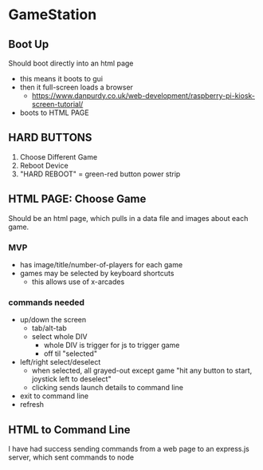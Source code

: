 # GameStation


## Boot Up

Should boot directly into an html page
* this means it boots to gui
* then it full-screen loads a browser
	* https://www.danpurdy.co.uk/web-development/raspberry-pi-kiosk-screen-tutorial/
* boots to HTML PAGE


## HARD BUTTONS

1. Choose Different Game
2. Reboot Device
3. "HARD REBOOT" = green-red button power strip

## HTML PAGE: Choose Game

Should be an html page, which pulls in a data file and images about each game.

### MVP

* has image/title/number-of-players for each game
* games may be selected by keyboard shortcuts
	* this allows use of x-arcades	

### commands needed

* up/down the screen
	* tab/alt-tab
	* select whole DIV
		* whole DIV is trigger for js to trigger game
		* off til "selected"
* left/right select/deselect
	* when selected, all grayed-out except game "hit any button to start, joystick left to deselect"
	* clicking sends launch details to command line
* exit to command line
* refresh
	
## HTML to Command Line

I have had success sending commands from a web page to an express.js server, which sent commands to node